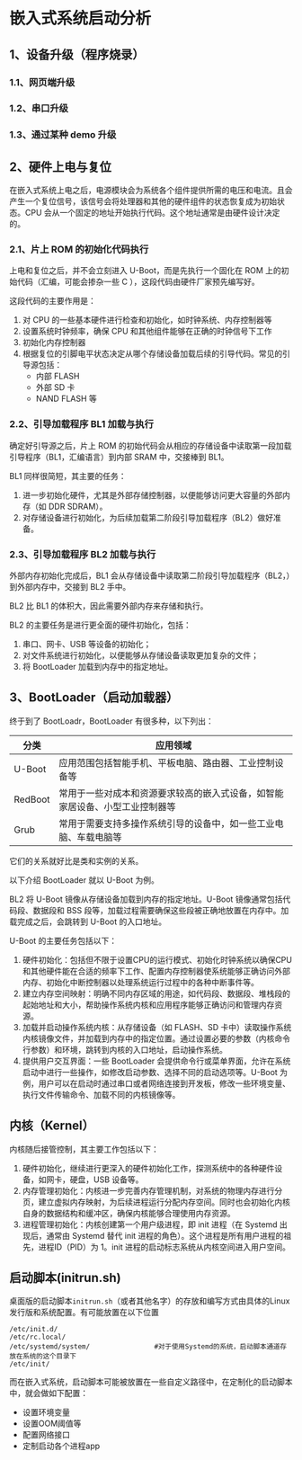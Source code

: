 # 嵌入式系统启动分析

## 1、设备升级（程序烧录）

### 1.1、网页端升级

### 1.2、串口升级

### 1.3、通过某种 demo 升级


## 2、硬件上电与复位

在嵌入式系统上电之后，电源模块会为系统各个组件提供所需的电压和电流。且会产生一个复位信号，该信号会将处理器和其他的硬件组件的状态恢复成为初始状态。CPU 会从一个固定的地址开始执行代码。这个地址通常是由硬件设计决定的。

### 2.1、片上 ROM 的初始化代码执行

上电和复位之后，并不会立刻进入 U-Boot，而是先执行一个固化在 ROM 上的初始代码（汇编，可能会掺杂一些 C ），这段代码由硬件厂家预先编写好。

这段代码的主要作用是：

1. 对 CPU 的一些基本硬件进行检查和初始化，如时钟系统、内存控制器等
2. 设置系统时钟频率，确保 CPU 和其他组件能够在正确的时钟信号下工作
3. 初始化内存控制器
4. 根据复位的引脚电平状态决定从哪个存储设备加载后续的引导代码。常见的引导源包括：
   - 内部 FLASH
   - 外部 SD 卡
   - NAND FLASH 等  

### 2.2、引导加载程序 BL1 加载与执行

确定好引导源之后，片上 ROM 的初始代码会从相应的存储设备中读取第一段加载引导程序（BL1，汇编语言）到内部 SRAM 中，交接棒到 BL1。

BL1 同样很简短，其主要的任务：
1. 进一步初始化硬件，尤其是外部存储控制器，以便能够访问更大容量的外部内存（如 DDR SDRAM）。
2. 对存储设备进行初始化，为后续加载第二阶段引导加载程序（BL2）做好准备。


### 2.3、引导加载程序 BL2 加载与执行

外部内存初始化完成后，BL1 会从存储设备中读取第二阶段引导加载程序（BL2，）到外部内存中，交接到 BL2 手中。

BL2 比 BL1 的体积大，因此需要外部内存来存储和执行。

BL2 的主要任务是进行更全面的硬件初始化，包括：
1. 串口、网卡、USB 等设备的初始化；
2. 对文件系统进行初始化，以便能够从存储设备读取更加复杂的文件；
3. 将 BootLoader 加载到内存中的指定地址。


## 3、BootLoader（启动加载器）

终于到了 BootLoadr，BootLoader 有很多种，以下列出：

|分类|应用领域|
|-|-|
|U-Boot|应用范围包括智能手机、平板电脑、路由器、工业控制设备等|
|RedBoot|常用于一些对成本和资源要求较高的嵌入式设备，如智能家居设备、小型工业控制器等|
|Grub|常用于需要支持多操作系统引导的设备中，如一些工业电脑、车载电脑等|

它们的关系就好比是类和实例的关系。

以下介绍 BootLoader 就以 U-Boot 为例。

BL2 将 U-Boot 镜像从存储设备加载到内存的指定地址。U-Boot 镜像通常包括代码段、数据段和 BSS 段等，加载过程需要确保这些段被正确地放置在内存中。加载完成之后，会跳转到 U-Boot 的入口地址。

U-Boot 的主要任务包括以下：
1. 硬件初始化：包括但不限于设置CPU的运行模式、初始化时钟系统以确保CPU和其他硬件能在合适的频率下工作、配置内存控制器使系统能够正确访问外部内存、初始化中断控制器以处理系统运行过程中的各种中断事件等。
2. 建立内存空间映射：明确不同内存区域的用途，如代码段、数据段、堆栈段的起始地址和大小，帮助操作系统内核和应用程序能够正确访问和管理内存资源。
3. 加载并启动操作系统内核：从存储设备（如 FLASH、SD 卡中）读取操作系统内核镜像文件，并加载到内存中的指定位置。通过设置必要的参数（内核命令行参数）和环境，跳转到内核的入口地址，启动操作系统。
4. 提供用户交互界面：一些 BootLoader 会提供命令行或菜单界面，允许在系统启动中进行一些操作，如修改启动参数、选择不同的启动选项等。U-Boot 为例，用户可以在启动时通过串口或者网络连接到开发板，修改一些环境变量、执行文件传输命令、加载不同的内核镜像等。


## 内核（Kernel）

内核随后接管控制，其主要工作包括以下：

1. 硬件初始化，继续进行更深入的硬件初始化工作，探测系统中的各种硬件设备，如网卡，硬盘，USB 设备等。
2. 内存管理初始化：内核进一步完善内存管理机制，对系统的物理内存进行分页，建立虚拟内存映射，为后续进程运行分配内存空间。同时也会初始化内核自身的数据结构和缓冲区，确保内核能够合理使用内存资源。
3. 进程管理初始化：内核创建第一个用户级进程，即 init 进程（在 Systemd 出现后，通常由 Systemd 替代 init 进程的角色）。这个进程是所有用户进程的祖先，进程ID（PID）为 1。init 进程的启动标志系统从内核空间进入用户空间。


## 启动脚本(initrun.sh)

桌面版的启动脚本`initrun.sh`（或者其他名字）的存放和编写方式由具体的Linux发行版和系统配置。有可能放置在以下位置

    /etc/init.d/
    /etc/rc.local/                      
    /etc/systemd/system/                #对于使用Systemd的系统，启动脚本通道存放在系统的这个目录下
    /etc/init/

而在嵌入式系统，启动脚本可能被放置在一些自定义路径中，在定制化的启动脚本中，就会做如下配置：

- 设置环境变量
- 设置OOM阈值等
- 配置网络接口
- 定制启动各个进程app


